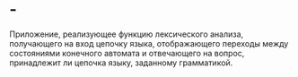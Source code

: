 # -
Приложение, реализующее функцию лексического анализа, получающего на вход цепочку языка, отображающего переходы между состояниями конечного автомата и отвечающего на вопрос, принадлежит ли цепочка языку, заданному грамматикой.
